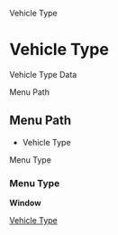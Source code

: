 
Vehicle Type
# Vehicle Type


Vehicle Type Data

Menu Path
## Menu Path



- Vehicle Type

Menu Type
### Menu Type

**Window**


[Vehicle Type](functional-guide/window/window-vehicle-type.md)